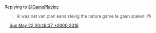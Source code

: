 Replying to [@GamePlayInc](https://twitter.com/@GamePlayInc/status/734297868345987072)

> ik was nét van plan eens stevig the nature game te gaan spelen\! 😘

<img src="../../media/tweet.ico" width="12" /> [Sun May 22 20:48:37 +0000 2016](https://twitter.com/DromerDenker/status/734486145724211201)